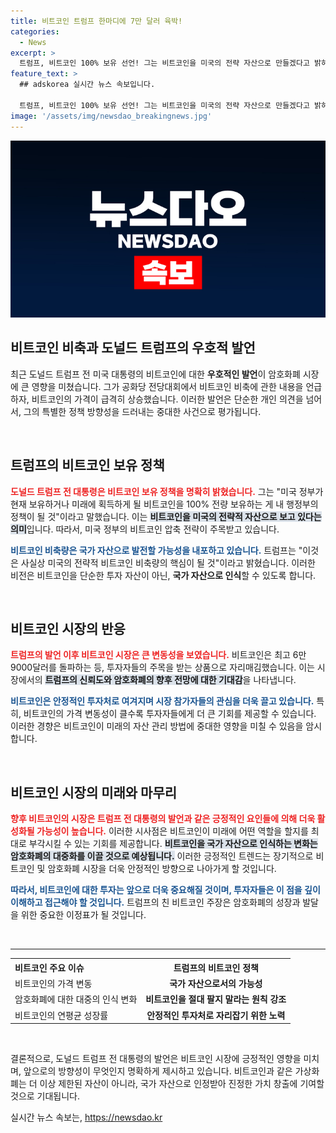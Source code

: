 ```yaml
---
title: 비트코인 트럼프 한마디에 7만 달러 육박!
categories:
  - News
excerpt: >
  트럼프, 비트코인 100% 보유 선언! 그는 비트코인을 미국의 전략 자산으로 만들겠다고 밝혀 시장이 들썩였다. 비트코인 가격이 6만9000달러 돌파하며 그의 정책 기대감이 고조되고 있다.
feature_text: >
  ## adskorea 실시간 뉴스 속보입니다.

  트럼프, 비트코인 100% 보유 선언! 그는 비트코인을 미국의 전략 자산으로 만들겠다고 밝혀 시장이 들썩였다. 비트코인 가격이 6만9000달러 돌파하며 그의 정책 기대감이 고조되고 있다.
image: '/assets/img/newsdao_breakingnews.jpg'
---
```


<p><img src="/assets/img/newsdao_breakingnews.jpg" alt="adskorea 속보" /></p>

<h2 data-ke-size="size26">비트코인 비축과 도널드 트럼프의 우호적 발언</h2>

<p data-ke-size="size16">최근 도널드 트럼프 전 미국 대통령의 비트코인에 대한 <b>우호적인 발언</b>이 암호화폐 시장에 큰 영향을 미쳤습니다. 그가 공화당 전당대회에서 비트코인 비축에 관한 내용을 언급하자, 비트코인의 가격이 급격히 상승했습니다. 이러한 발언은 단순한 개인 의견을 넘어서, 그의 특별한 정책 방향성을 드러내는 중대한 사건으로 평가됩니다.</p>

<p data-ke-size="size16">&nbsp;</p>

<h2 data-ke-size="size26">트럼프의 비트코인 보유 정책</h2>

<p data-ke-size="size16"><b><span style="color: #ee2323;">도널드 트럼프 전 대통령은 비트코인 보유 정책을 명확히 밝혔습니다.</span></b> 그는 "미국 정부가 현재 보유하거나 미래에 획득하게 될 비트코인을 100% 전량 보유하는 게 내 행정부의 정책이 될 것"이라고 말했습니다. 이는 <b><span style="background-color: #21538527;">비트코인을 미국의 전략적 자산으로 보고 있다는 의미</span></b>입니다. 따라서, 미국 정부의 비트코인 압축 전략이 주목받고 있습니다.</p>

<p data-ke-size="size16"><b><span style="color: #1a5490;">비트코인 비축량은 국가 자산으로 발전할 가능성을 내포하고 있습니다.</span></b> 트럼프는 "이것은 사실상 미국의 전략적 비트코인 비축량의 핵심이 될 것"이라고 밝혔습니다. 이러한 비전은 비트코인을 단순한 투자 자산이 아닌, <b>국가 자산으로 인식</b>할 수 있도록 합니다.</p>

<p data-ke-size="size16">&nbsp;</p>

<h2 data-ke-size="size26">비트코인 시장의 반응</h2>

<p data-ke-size="size16"><b><span style="color: #ee2323;">트럼프의 발언 이후 비트코인 시장은 큰 변동성을 보였습니다.</span></b> 비트코인은 최고 6만 9000달러를 돌파하는 등, 투자자들의 주목을 받는 상품으로 자리매김했습니다. 이는 시장에서의 <b><span style="background-color: #21538527;">트럼프의 신뢰도와 암호화폐의 향후 전망에 대한 기대감</span></b>을 나타냅니다.</p>

<p data-ke-size="size16"><b><span style="color: #1a5490;">비트코인은 안정적인 투자처로 여겨지며 시장 참가자들의 관심을 더욱 끌고 있습니다.</span></b> 특히, 비트코인의 가격 변동성이 클수록 투자자들에게 더 큰 기회를 제공할 수 있습니다. 이러한 경향은 비트코인이 미래의 자산 관리 방법에 중대한 영향을 미칠 수 있음을 암시합니다.</p>

<p data-ke-size="size16">&nbsp;</p>

<h2 data-ke-size="size26">비트코인 시장의 미래와 마무리</h2>

<p data-ke-size="size16"><b><span style="color: #ee2323;">향후 비트코인의 시장은 트럼프 전 대통령의 발언과 같은 긍정적인 요인들에 의해 더욱 활성화될 가능성이 높습니다.</span></b> 이러한 시사점은 비트코인이 미래에 어떤 역할을 할지를 최대로 부각시킬 수 있는 기회를 제공합니다. <b><span style="background-color: #21538527;">비트코인을 국가 자산으로 인식하는 변화는 암호화폐의 대중화를 이끌 것으로 예상됩니다.</span></b> 이러한 긍정적인 트렌드는 장기적으로 비트코인 및 암호화폐 시장을 더욱 안정적인 방향으로 나아가게 할 것입니다.</p>

<p data-ke-size="size16"><b><span style="color: #1a5490;">따라서, 비트코인에 대한 투자는 앞으로 더욱 중요해질 것이며, 투자자들은 이 점을 깊이 이해하고 접근해야 할 것입니다.</span></b> 트럼프의 친 비트코인 주장은 암호화폐의 성장과 발달을 위한 중요한 이정표가 될 것입니다.</p>

<p data-ke-size="size16">&nbsp;</p>

<hr>

<table style="width: 100%;">
  <tr>
    <th style="text-align: left;">비트코인 주요 이슈</th>
    <th style="text-align: center;">트럼프의 비트코인 정책</th>
  </tr>
  <tr>
    <td style="text-align: left;">비트코인의 가격 변동</td>
    <td style="text-align: center; height: 17px;"><b>국가 자산으로서의 가능성</b></td>
  </tr>
  <tr>
    <td style="text-align: left;">암호화폐에 대한 대중의 인식 변화</td>
    <td style="text-align: center; height: 17px;"><b>비트코인을 절대 팔지 말라는 원칙 강조</b></td>
  </tr>
  <tr>
    <td style="text-align: left;">비트코인의 연평균 성장률</td>
    <td style="text-align: center; height: 17px;"><b>안정적인 투자처로 자리잡기 위한 노력</b></td>
  </tr>
</table>

<p data-ke-size="size16">&nbsp;</p>

<p data-ke-size="size16">결론적으로, 도널드 트럼프 전 대통령의 발언은 비트코인 시장에 긍정적인 영향을 미치며, 앞으로의 방향성이 무엇인지 명확하게 제시하고 있습니다. 비트코인과 같은 가상화폐는 더 이상 제한된 자산이 아니라, 국가 자산으로 인정받아 진정한 가치 창출에 기여할 것으로 기대됩니다.</p>
실시간 뉴스 속보는, <a href="https://newsdao.kr" rel="dofollow">https://newsdao.kr</a>


